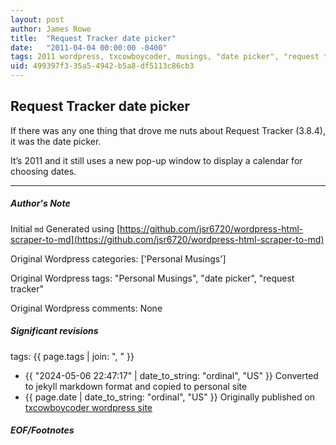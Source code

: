 ```yaml
---
layout: post
author: James Rowe
title:  "Request Tracker date picker"
date:   "2011-04-04 00:00:00 -0400"
tags: 2011 wordpress, txcowboycoder, musings, "date picker", "request tracker"
uid: 499397f3-35a5-4942-b5a8-df5113c86cb3
---
```



## Request Tracker date picker


If there was any one thing that drove me nuts about Request Tracker (3.8.4), it was the date picker.


It’s 2011 and it still uses a new pop-up window to display a calendar for choosing dates.




---

##### Author's Note

Initial `md` Generated using [https://github.com/jsr6720/wordpress-html-scraper-to-md](https://github.com/jsr6720/wordpress-html-scraper-to-md)

Original Wordpress categories: ['Personal Musings']

Original Wordpress tags: "Personal Musings", "date picker", "request tracker"

Original Wordpress comments: None

##### Significant revisions

tags: {{ page.tags | join: ", " }} <!-- todo move this somewhere -->

- {{ "2024-05-06 22:47:17" | date_to_string: "ordinal", "US" }} Converted to jekyll markdown format and copied to personal site
- {{ page.date | date_to_string: "ordinal", "US" }} Originally published on [txcowboycoder wordpress site](https://txcowboycoder.wordpress.com/2011/04/04/request-tracker-date-picker/)

##### EOF/Footnotes

